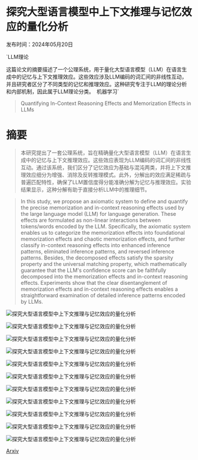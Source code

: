 # 探究大型语言模型中上下文推理与记忆效应的量化分析

发布时间：2024年05月20日

`LLM理论

这篇论文的摘要描述了一个公理系统，用于量化大型语言模型（LLM）在语言生成中的记忆与上下文推理效应。这些效应涉及LLM编码的词汇间的非线性互动，并且研究者区分了不同类型的记忆和推理效应。这种研究专注于LLM的理论分析和内部机制，因此属于LLM理论分类。` `机器学习`

> Quantifying In-Context Reasoning Effects and Memorization Effects in LLMs

# 摘要

> 本研究提出了一套公理系统，旨在精确量化大型语言模型（LLM）在语言生成中的记忆与上下文推理效应。这些效应表现为LLM编码的词汇间的非线性互动。通过该系统，我们区分了记忆效应为基础与混沌两类，并将上下文推理效应细分为增强、消除及反转推理模式。此外，分解出的效应满足稀疏与普遍匹配特性，确保了LLM置信度得分能准确分解为记忆与推理效应。实验结果显示，这种分解有助于直接分析LLM中的推理细节。

> In this study, we propose an axiomatic system to define and quantify the precise memorization and in-context reasoning effects used by the large language model (LLM) for language generation. These effects are formulated as non-linear interactions between tokens/words encoded by the LLM. Specifically, the axiomatic system enables us to categorize the memorization effects into foundational memorization effects and chaotic memorization effects, and further classify in-context reasoning effects into enhanced inference patterns, eliminated inference patterns, and reversed inference patterns. Besides, the decomposed effects satisfy the sparsity property and the universal matching property, which mathematically guarantee that the LLM's confidence score can be faithfully decomposed into the memorization effects and in-context reasoning effects. Experiments show that the clear disentanglement of memorization effects and in-context reasoning effects enables a straightforward examination of detailed inference patterns encoded by LLMs.

![探究大型语言模型中上下文推理与记忆效应的量化分析](../../../paper_images/2405.11880/x1.png)

![探究大型语言模型中上下文推理与记忆效应的量化分析](../../../paper_images/2405.11880/x2.png)

![探究大型语言模型中上下文推理与记忆效应的量化分析](../../../paper_images/2405.11880/x3.png)

![探究大型语言模型中上下文推理与记忆效应的量化分析](../../../paper_images/2405.11880/x4.png)

![探究大型语言模型中上下文推理与记忆效应的量化分析](../../../paper_images/2405.11880/x5.png)

![探究大型语言模型中上下文推理与记忆效应的量化分析](../../../paper_images/2405.11880/figure6.png)

![探究大型语言模型中上下文推理与记忆效应的量化分析](../../../paper_images/2405.11880/figure7.png)

![探究大型语言模型中上下文推理与记忆效应的量化分析](../../../paper_images/2405.11880/x6.png)

![探究大型语言模型中上下文推理与记忆效应的量化分析](../../../paper_images/2405.11880/x7.png)

![探究大型语言模型中上下文推理与记忆效应的量化分析](../../../paper_images/2405.11880/x8.png)

![探究大型语言模型中上下文推理与记忆效应的量化分析](../../../paper_images/2405.11880/x9.png)

[Arxiv](https://arxiv.org/abs/2405.11880)